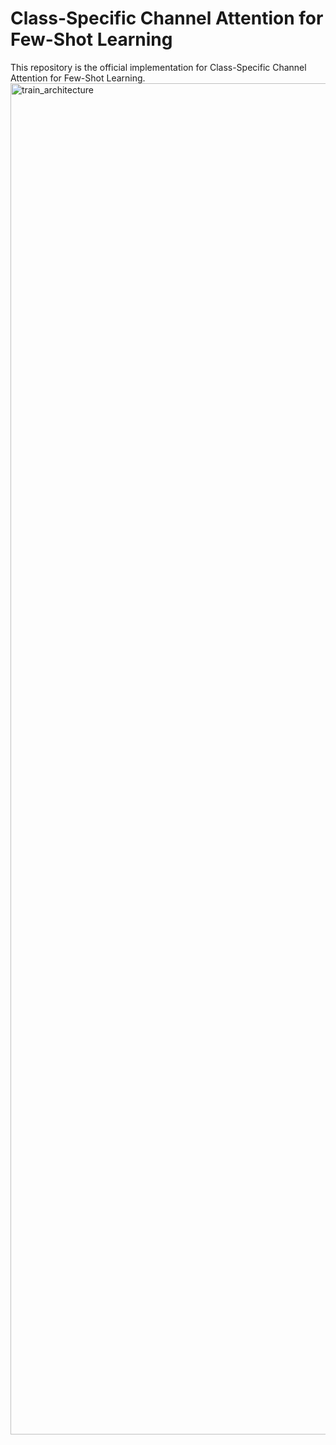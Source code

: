 # Class-Specific Channel Attention for Few-Shot Learning
This repository is the official implementation for Class-Specific Channel Attention for Few-Shot Learning.
<img width="2162" alt="train_architecture" src="https://user-images.githubusercontent.com/78190023/187135637-4754a7d9-746d-468d-b1e5-faeb17437811.png">
